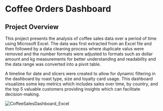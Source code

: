 # Coffee Orders Dashboard

## Project Overview

This project presents the analysis of coffee sales data over a period of time using Microsoft Excel. The data was first extracted from an Excel file and then followed by a data cleaning process where duplicate valus were removed and the number formats were adjusted to formats such as dollar amount and kg measurements for better understanding and readability and the data range was converted into a pivot table.

A timeline for date and slicers were created to allow for dynamic filtering in the dashboard by roast type, size and loyalty card usage. This dashboard visualizes some key metrics which includes sales over time, by country, and the top 5 valuable customers providing insights which can facilitate decision-making.

![CoffeeSalesDashboard_Excel](https://github.com/user-attachments/assets/c967aece-f96c-43c0-9693-3088eceb2b54)
